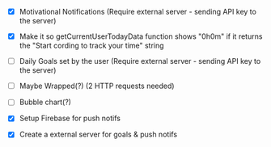 - [x] Motivational Notifications (Require external server - sending API key to the server)
- [x] Make it so getCurrentUserTodayData function shows "0h0m" if it returns the "Start cording to track your time" string
- [ ] Daily Goals set by the user (Require external server - sending API key to the server)
- [ ] Maybe Wrapped(?) (2 HTTP requests needed)
- [ ] Bubble chart(?)

- [x] Setup Firebase for push notifs
- [x] Create a external server for goals & push notifs